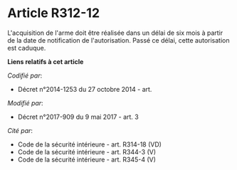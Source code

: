 # Article R312-12

L'acquisition de l'arme doit être réalisée dans un délai de six mois à partir de la date de notification de l'autorisation.
Passé ce délai, cette autorisation est caduque.

**Liens relatifs à cet article**

_Codifié par_:

  - Décret n°2014-1253 du 27 octobre 2014 - art.

_Modifié par_:

  - Décret n°2017-909 du 9 mai 2017 - art. 3

_Cité par_:

  - Code de la sécurité intérieure - art. R314-18 (VD)
  - Code de la sécurité intérieure - art. R344-3 (V)
  - Code de la sécurité intérieure - art. R345-4 (V)
